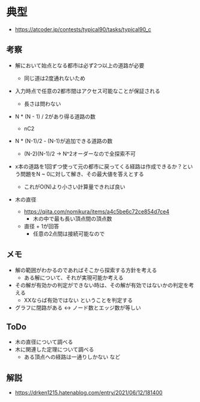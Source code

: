# 典型
- https://atcoder.jp/contests/typical90/tasks/typical90_c

## 考察
- 解において始点となる都市は必ず2つ以上の道路が必要
    - 同じ道は2度通れないため
- 入力時点で任意の2都市間はアクセス可能なことが保証される
    - 長さは問わない
- N * (N - 1) / 2があり得る道路の数
    - nC2
- N * (N-1)/2 - (N-1)が追加できる道路の数
    - (N-2)(N-1)/2 -> N^2オーダーなので全探索不可

- x本の道路を1回ずつ使って元の都市に戻ってくる経路は作成できるか？という問題をN ~ 0に対して解き、その最大値を答えとする
    - これがO(N)より小さい計算量できれば良い

- 木の直径
    - https://qiita.com/nomikura/items/a4c5be6c72ce854d7ce4
        - 木の中で最も長い頂点間の頂点数
    - 直径 + 1が回答
        - 任意の2点間は接続可能なので

## メモ
- 解の範囲がわかるのであればそこから探索する方針を考える
    - ある解について、それが実現可能か考える
- その解が有効かの判定ができない時は、その解が有効ではないかの判定を考える　
    - XXならば有効ではない ということを判定する
- グラフに閉路がある <-> ノード数とエッジ数が等しい

## ToDo
- 木の直径について調べる
- 木に関連した定理について調べる
    - ある頂点への経路は一通りしかない など

## 解説
- https://drken1215.hatenablog.com/entry/2021/06/12/181400